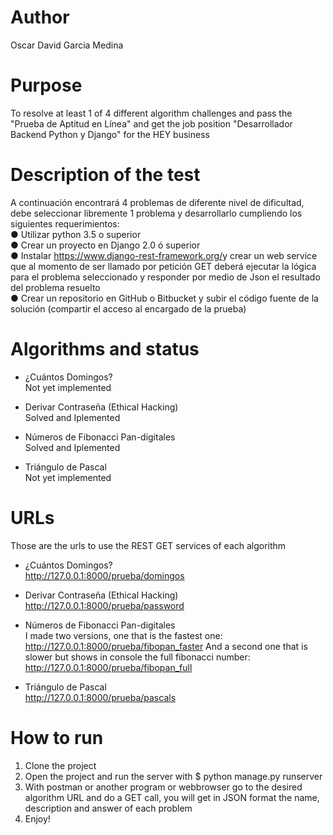 # Author
Oscar David Garcia Medina

# Purpose
To resolve at least 1 of 4 different algorithm challenges and pass the "Prueba de Aptitud en Línea" and get the job position "Desarrollador Backend Python y Django" for the HEY business

# Description of the test
A continuación encontrará 4 problemas de diferente nivel de dificultad, debe seleccionar
libremente 1 problema y desarrollarlo cumpliendo los siguientes requerimientos:  
● Utilizar python 3.5 o superior  
● Crear un proyecto en Django 2.0 ó superior  
● Instalar ​https://www.django-rest-framework.org/​ y crear un web service que al
momento de ser llamado por petición GET deberá ejecutar la lógica para el problema
seleccionado y responder por medio de Json el resultado del problema resuelto  
● Crear un repositorio en GitHub o Bitbucket y subir el código fuente de la solución
(compartir el acceso al encargado de la prueba)

# Algorithms and status
- ¿Cuántos Domingos?  
Not yet implemented

- Derivar Contraseña (Ethical Hacking)  
Solved and Iplemented

- Números de Fibonacci Pan-digitales  
Solved and Iplemented

- Triángulo de Pascal  
Not yet implemented

# URLs
Those are the urls to use the REST GET services of each algorithm

- ¿Cuántos Domingos?  
http://127.0.0.1:8000/prueba/domingos

- Derivar Contraseña (Ethical Hacking)  
http://127.0.0.1:8000/prueba/password

- Números de Fibonacci Pan-digitales    
I made two versions, one that is the fastest one:  
http://127.0.0.1:8000/prueba/fibopan_faster
And a second one that is slower but shows in console the full fibonacci number:  
http://127.0.0.1:8000/prueba/fibopan_full

- Triángulo de Pascal  
http://127.0.0.1:8000/prueba/pascals

# How to run
1. Clone the project
2. Open the project and run the server with 
    $ python manage.py runserver
3. With postman or another program or webbrowser go to the desired algorithm URL and do a GET call, you will get in JSON format the name, description and answer of each problem
4. Enjoy!